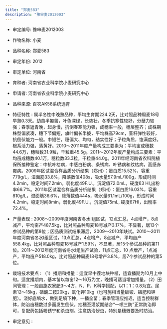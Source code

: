 ```yaml
---
title: "郑麦583"
description: "豫审麦2012003"
---
```

* 审定编号:  豫审麦2012003

*  作物名称:  小麦

*  品种名称:  郑麦583

*  审定年份:  2012

*  审定单位:  河南省

* 育种者:  河南省农业科学院小麦研究中心

*  申请者:  河南省农业科学院小麦研究中心

*  品种来源:  百农AK58系统选育


*  特征特性 : 
属半冬性中晚熟品种，平均生育期224.2天，比对照品种周麦18号早熟0.3天。幼苗半匍匐，叶色深绿，长势壮，冬季抗寒性较好，分蘖力较强；春季返青晚，起身慢，抗倒春寒能力强，成穗率一般，穗层整齐；成株期株型偏紧凑，穗下节偏短，旗叶偏长半披，平均株高79cm，茎秆弹性较好，抗倒伏能力一般。中短芒，穗偏大、均匀，结实性好；子粒角质，饱满度好。根系活力强，落黄好。2010～2011年度产量构成三要素为：平均亩成穗数44.6万，穗粒数31.9粒，千粒重45.5g。2011～2012年度产量构成三要素：平均亩成穗数40.1万，穗粒数33.3粒，千粒重44.0g。2011年经河南省农科院植保所接种鉴定：中抗叶枯病，中感白粉病、条锈病、叶锈病和纹枯病，高感赤霉病。2009年区试混合样品质分析结果（郑州）：蛋白质15.52%，容重779g/L，湿面筋33.8%，降落数值408s，吸水量57.9mL/100g，形成时间4.2min，稳定时间7.2min，弱化度49F.U.，沉淀值72.0mL，硬度63 HI,出粉率66.7%。2011年区试混合样品质分析结果（郑州）：蛋白质16.03%，容重810g/L，湿面筋36.6%，降落数值444s，吸水量61.1mL/100g，形成时间4.2min，稳定时间8min，弱化度49F.U.，沉淀值75mL, 硬度67HI，出粉率72.4%。

 
*  产量表现 : 
2008～2009年度河南省冬水Ⅰ组区试，12点汇总，4点增产，8点减产，平均亩产487.5kg，比对照品种周麦18号减产3.17%，不显著，居13个参试品种的第8位；因品质测试结果滞后，2009～2010年缺试。2010～2011年度河南省冬水Ⅰ组区试，13点汇总，4点增产，8点减产，平均亩产558.4kg，比对照品种周麦18号减产1.59%，不显著，居15个参试品种的第11位。2011～2012年度河南省冬水Ⅰ组生产试验，11点汇总，10 点增产，1点减产，平均亩产518.0kg，比对照品种周麦18号增产3.8%，居7个参试品种的第5位。


*  栽培技术要点 : 
（1）播期和播量：适宜早中茬地块种植，适宜播期为10月上中旬。适宜播期内，基本苗以每亩12～16万为宜，晚播可适当增加播量。（2）田间管理：一般亩施农家肥3～4方，N、P、K科学搭配，以1：1：0.8为宜。尿素12～15kg，磷酸二铵20kg，氯化钾10kg（也可施相当量碳铵、磷肥和钾肥）。浇好底墒水，做到足墒下种，一播全苗；春季管理应推迟，适当控制群体，防治亩穗数过多而发生倒伏。抽穗至灌浆期结合“一喷三防”正常防治即可，复配药包括粉锈宁和杀虫剂。注意防治蚜虫，特别是穗蚜要及时防治。


*  审定意见 : 

